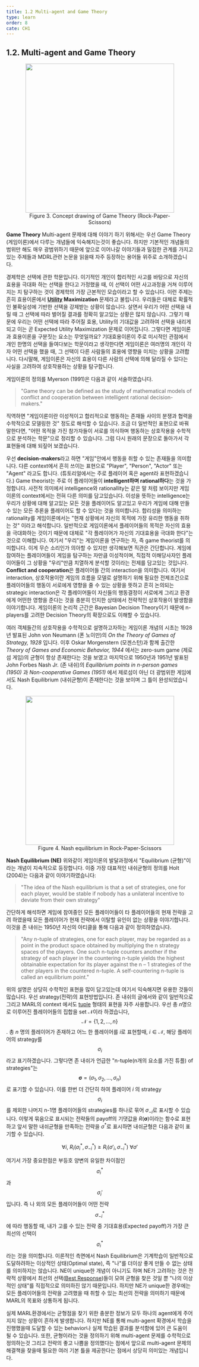 ```yaml
---
title: 1.2 Multi-agent and Game Theory
type: learn
order: 8
cate: CH1
---
```


## 1.2. Multi-agent and Game Theory

<center><figure>
	<img src="/images/GT.png" width="400">
	<figcaption>Figure 3. Concept drawing of Game Theory (Rock-Paper-Scissors)</figcaption>
</figure></center>

 **Game Theory**    Multi-agent 문제에 대해 이야기 하기 위해서는 우선 Game Theory (게임이론)에서 다루는 개념들에 익숙해지는것이 좋습니다. 하지만 기본적인 개념들의 범위만 해도 매우 광범위하기 때문에 앞으로 이어나갈 이야기들과 밀접한 관계를 가지고 있는 주제들과 MDRL관련 논문을 읽을때 자주 등장하는 용어들 위주로 소개하겠습니다.

경제학은 선택에 관한 학문입니다. 이기적인 개인이 합리적인 사고를 바탕으로 자신의 효용을 극대화 하는 선택을 한다고 가정했을 때, 이 선택이 어떤 사고과정을 거쳐 이루어지는 지 탐구하는 것이 경제학의 가장 근본적인 모습이라고 할 수 있습니다. 이런 주제는 흔히 효용이론에서 **[Utility](https://en.wikipedia.org/wiki/Utility) Maximization** 문제라고 불립니다. 우리들은 대체로 확률적인 불확실성에 기반한 선택을 강제받는 상황이 많습니다. 살면서 우리가 어떤 선택을 내릴 때 그 선택에 따라 벌어질 결과를 정확히 알고있는 상황은 많지 않습니다. 그렇기 때문에 우리는 어떤 선택에 따라 주어질 효용, Utility의 기대값을 고려하여 선택을 내리게 되고 이는 곧 Expected Utility Maximization 문제로 이어집니다. 그렇다면 게임이론과 효용이론을 구분짓는 요소는 무엇일까요? 기대효용이론이 주로 미시적인 관점에서 개인 한명의 선택을 들여다보는 학문이라고 생각한다면 게임이론은 여러명의 개인이 각자 어떤 선택을 했을 때, 그 선택이 다른 사람들의 효용에 영향을 미치는 상황을 고려합니다. 다시말해, 게임이론은 자신의 효용이 다른 사람의 선택에 의해 달라질 수 있다는 사실을 고려하여 상호작용하는 상황을 탐구합니다.

게임이론의 정의를 Myerson (1991)은 다음과 같이 서술하였습니다. 

> "Game theory can be defined as the study of mathematical models of conflict and cooperation between intelligent rational decision-makers."

직역하면 "게임이론이란 이성적이고 합리적으로 행동하는 존재들 사이의 분쟁과 협력을 수학적으로 모델링한 것" 정도로 해석할 수 있습니다. 조금 더 일반적인 표현으로 바꿔말한다면, "어떤 목적을 가진 참가자들이 서로를 의식하며 행동하는 상호작용을 수학적으로 분석하는 학문"으로 정리할 수 있습니다. 그럼 다시 원래의 문장으로 돌아가서 각 표현들에 대해 되짚어 보겠습니다.

우선 **decision-makers**라고 하면 "게임"안에서 행동을 취할 수 있는 존재들을 의미합니다. 다른 context에서 흔히 쓰이는 표현으로 "Player", "Person", "Actor" 또는 "Agent" 라고도 합니다. (튜토리얼에서는 주로 플레이어 혹은 agent라 표현하겠습니다.) Game theorist는 주로 이 플레이어들이 **intelligent하며 rational하다**는 것을 가정합니다. 사전적 의미에서 intelligence와 rationallity는 같은 말 처럼 보이지만 게임이론의 context에서는 전혀 다른 의미를 담고있습니다. 이성을 뜻하는 intelligence는 우리가 상황에 대해 알고있는 모든 것을 플레이어도 알고있고 우리가 게임에 대해 만들 수 있는 모든 추론을 플레이어도 할 수 있다는 것을 의미합니다. 합리성을 의미하는 rationality를 게임이론에서는 "현재 상황에서 자신의 목적에 가장 유리한 행동을 취하는 것" 이라고 해석합니다. 일반적으로 게임이론에서 플레이어들의 목적은 자신의 효용을 극대화하는 것이기 때문에 대체로 "각 플레이어가 자신의 기대효용을 극대화 한다"는 것으로 이해합니다.  여기서 "우리"는 게임이론을 연구하는 자, 즉 game theorist를 의미합니다. 이게 무슨 소리인가 의아할 수 있지만 생각해보면 직관은 간단합니다. 게임에 참여하는 플레이어들이 게임을 탐구하는 자만큼 이성적이며, 직접적 이해당사자인 플레이어들이 그 상황을 "우리"만큼 치열하게 분석할 것이라는 전제를 담고있는 것입니다. **Conflict and cooperation**은 플레이어들 간의 interaction을 의미합니다. 여기서 interaction, 상호작용이란 게임의 흐름을 모델로 설명하기 위해 필요한 전제조건으로 플레이어들의 행동이 서로에게 영향을 줄 수 있는 상황을 뜻하고 흔히 논의되는 strategic interaction은 각 플레이어들이 자신들의 행동결정이 서로에게 그리고 환경에게 어떤한 영향을 준다는 것을 충분히 인지한 상태에서 전략적인 상호작용이 발생함을 이야기합니다. 게임이론의 논리적 근간은 Bayesian Decision Theory이기 때문에 n-players를 고려한 Decision Theory의 확장으로도 이해할 수 있습니다.

여러 객체들간의 상호작용을 수학적으로 설명하고자하는 게임이론 개념의 시초는 1928년 발표된 John von Neumann (폰 노이만)의 *On the Theory of Games of Strategy, 1928* 입니다. 이후 Oskar Morgenstern (모겐스턴)과 함께 출간한 *Theory of Games and Economic Behavior, 1944* 에서는 zero-sum game (제로섬 게임)의 균형이 항상 존재한다는 것을 보였고 마지막으로 1950년과 1951년 발표된 John Forbes Nash Jr. (존 내쉬)의 *Equilibrium points in n-person games (1950)* 과 *Non-cooperative Games (1951)* 에서 제로섬이 아닌 더 광범위한 게임에서도 Nash Equilibrium (내쉬균형)이 존재한다는 것을 보이며 그 틀이 완성되었습니다. 

<center><figure>
	<img src="/images/NE.png" width="400">
	<figcaption>Figure 4. Nash equilibrium in Rock-Paper-Scissors</figcaption>
</figure></center>

**Nash Equilibrium (NE)**    위와같이 게임이론의 발달과정에서 "Equilibrium (균형)"이라는 개념이 지속적으로 등장합니다. 이중 가장 대표적인 내쉬균형의 정의를 Holt (2004)는 다음과 같이 이야기하였습니다:

> "The idea of the Nash equilibrium is that a set of strategies, one for each player, would be stable if nobody has a unilateral incentive to deviate from their own strategy"

간단하게 해석하면 게임에 참여중인 모든 플레이어들이 타 플레이어들의 현재 전략을 고려 하였을때 모든 플레이어가 현재 전략에서 이탈할 유인이 없는 상황을 이야기합니다. 이것을 존 내쉬는 1950년 자신의 아티클을 통해 다음과 같이 정의하였습니다. 

> "Any n-tuple of strategies, one for each player, may be regarded as a point in the product space obtained by multiplying the n strategy spaces of the players. One such n-tuple counters another if the strategy of each player in the countering n-tuple yields the highest obtainable expectation for its player against the n – 1 strategies of the other players in the countered n-tuple. A self-countering n-tuple is called an equilibrium point."

위의 설명은 상당히 수학적인 표현을 많이 담고있는데 여기서 익숙해지면 유용한 것들이 많습니다. 우선 strategy(전략)의 표현방법입니다. 존 내쉬의 글에서와 같이 일반적으로 그리고 MARL의 context 에서도 [tuple](https://en.wikipedia.org/wiki/Tuple#:~:text=In%20mathematics%2C%20a%20tuple%20is,is%20a%20non%2Dnegative%20integer.) 형태의 표현을 자주 사용합니다. 우선 총 $n$명으로 이루어진 플레이어들의 집합을 set $\mathcal{N}$이라 하겠습니다, $$\mathcal{N}=\{1, 2, ..., n\}$$. 총 $n$ 명의 플레이어가 존재하고 어느 한 플레이어를 $i$로 표현할때, $i \in \mathcal{N}$, 해당 플레이어의 strategy를  $$\sigma_i$$라고 표기하겠습니다. 그렇다면 존 내쉬가 언급한 "n-tuple(n개의 요소를 가진 튜플) of strategies"는 $$\boldsymbol{\sigma} = (\sigma_1, \sigma_2, ..., \sigma_n)$$로 표기할 수 있습니다. 이를 한번 더 간단히 하여 플레이어 $i$ 의 strategy $$\sigma_i$$를 제외한 나머지 n-1명 플레이어들의 strategies를 하나로 묶어 $\sigma_{-i}$로 표시할 수 있습니다. 이렇게 묶음으로 표시되는 전략들의 payoff의 기댓값을 $R(\boldsymbol\sigma)$이라는 함수로 표현하고 앞서 말한 내쉬균형을 만족하는 전략을 $\sigma^*$로 표시하면 내쉬균형은 다음과 같이 표기할 수 있습니다. 

$$\forall i, \: R_i(\sigma^*_i, \sigma^*_{-i}) \ge R_i(\sigma'_i, \sigma^*_{-i}) \: \forall \sigma'$$

여기서 가장 중요한점은 부등호 양변의 유일한 차이점인 $$\sigma_i^*$$과 $$\sigma_i'$$ 입니다. 즉 나 외의 모든 플레이어들이 어떤 전략$$\sigma_{-i}^*$$ 에 따라 행동할 때, 내가 고를 수 있는 전략 중 기대효용(Expected payoff)가 가장 큰 최선의 선택이 $$\sigma_i^*$$라는 것을 의미합니다. 이론적인 측면에서 Nash Equilibrium은 기계학습이 일반적으로 도달하려하는 이상적인 상태(Optimal state), 즉 "나"를 더이상 좋게 만들 수 없는 상태를 의미하지는 않습니다. NE이 unique한 개념이 아니기도 하며 NE가 고려하는 것은 전략적 상황에서 최선의 선택([Best Response](https://en.wikipedia.org/wiki/Best_response#:~:text=In%20game%20theory%2C%20the%20best,29%3B%20Gibbons%201992%2C%20pp.))들이 모여 균형을 찾은 것일 뿐 "나의 이상적인 상태"를 직접적으로 의미하진 않기 때문입니다. 하지만 NE가 unique한 경우에는 모든 플레이어들의 전략을 고려했을 때 취할 수 있는 최선의 전략을 의미하기 때문에 MARL의 목표와 상통하게 됩니다.

실제 MARL환경에서는 균형점을 찾기 위한 충분한 정보가 모두 하나의 agent에게 주어지지 않는 상황이 흔하게 발생합니다. 하지만 NE를 통해 multi-agent 확경에서 학습을 진행했을때 도달할 수 있는 behavior나 실제 학습된 결과를 분석함에 있어 큰 도움이 될 수 있습니다. 또한, 균형이라는 것을 정의하기 위해 multi-agent 문제를 수학적으로 정의하는것 그리고 전략의 좋고 나쁨을 정의했다는 점에서 앞으로 multi-agent 문제의 해결책을 찾을때 필요한 여러 기본 틀을 제공한다는 점에서 상당히 의미있는 개념입니다. 